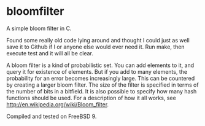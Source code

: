 # bloomfilter

A simple bloom filter in C.

Found some really old code lying around and thought I could just as well save it to Github if I or anyone else would ever need it. Run make, then execute test and it will all be clear.

A bloom filter is a kind of probabilistic set. You can add elements to it, and query it for existence of elements. But if you add to many elements, the probability for an error becomes increasingly large. This can be countered by creating a larger bloom filter. The size of the filter is specified in terms of the number of bits in a bitfield. It is also possible to specify how many hash functions should be used. For a description of how it all works, see http://en.wikipedia.org/wiki/Bloom_filter.

Compiled and tested on FreeBSD 9.
